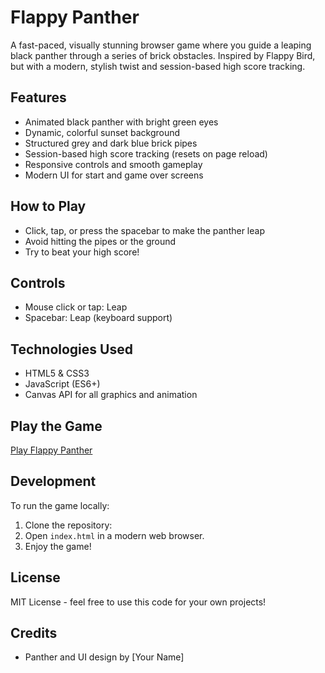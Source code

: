 # Flappy Panther

A fast-paced, visually stunning browser game where you guide a leaping black panther through a series of brick obstacles. Inspired by Flappy Bird, but with a modern, stylish twist and session-based high score tracking.

## Features

- Animated black panther with bright green eyes
- Dynamic, colorful sunset background
- Structured grey and dark blue brick pipes
- Session-based high score tracking (resets on page reload)
- Responsive controls and smooth gameplay
- Modern UI for start and game over screens

## How to Play

- Click, tap, or press the spacebar to make the panther leap
- Avoid hitting the pipes or the ground
- Try to beat your high score!

## Controls

- Mouse click or tap: Leap
- Spacebar: Leap (keyboard support)

## Technologies Used

- HTML5 & CSS3
- JavaScript (ES6+)
- Canvas API for all graphics and animation

## Play the Game

[Play Flappy Panther]([https://flappy-panther.vercel.app/)

## Development

To run the game locally:

1. Clone the repository:
2. Open `index.html` in a modern web browser.
3. Enjoy the game!

## License

MIT License - feel free to use this code for your own projects!

## Credits

- Panther and UI design by [Your Name] 
